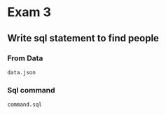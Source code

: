 # Exam 3

## Write sql statement to find people

### From Data
```
data.json
```

### Sql command
```
command.sql
```
